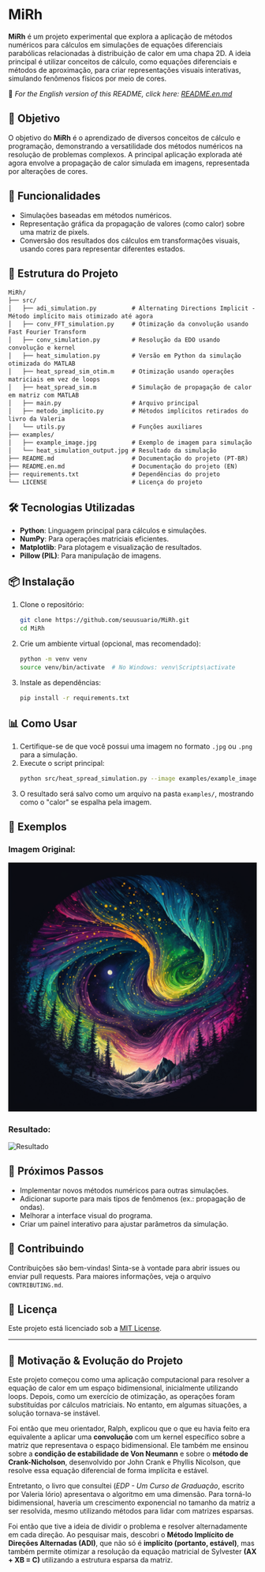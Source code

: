 # MiRh

**MiRh** é um projeto experimental que explora a aplicação de métodos numéricos para cálculos em simulações de equações diferenciais parabólicas relacionadas à distribuição de calor em uma chapa 2D. A ideia principal é utilizar conceitos de cálculo, como equações diferenciais e métodos de aproximação, para criar representações visuais interativas, simulando fenômenos físicos por meio de cores.

📄 *For the English version of this README, click here: [README.en.md](README.en.md)*

## 🧮 Objetivo

O objetivo do **MiRh** é o aprendizado de diversos conceitos de cálculo e programação, demonstrando a versatilidade dos métodos numéricos na resolução de problemas complexos. A principal aplicação explorada até agora envolve a propagação de calor simulada em imagens, representada por alterações de cores.

## 🚀 Funcionalidades

- Simulações baseadas em métodos numéricos.
- Representação gráfica da propagação de valores (como calor) sobre uma matriz de pixels.
- Conversão dos resultados dos cálculos em transformações visuais, usando cores para representar diferentes estados.

## 📂 Estrutura do Projeto

```plaintext
MiRh/
├── src/         
│   ├── adi_simulation.py          # Alternating Directions Implicit - Método implícito mais otimizado até agora
│   ├── conv_FFT_simulation.py     # Otimização da convolução usando Fast Fourier Transform
│   ├── conv_simulation.py         # Resolução da EDO usando convolução e kernel
│   ├── heat_simulation.py         # Versão em Python da simulação otimizada do MATLAB
│   ├── heat_spread_sim_otim.m     # Otimização usando operações matriciais em vez de loops
│   ├── heat_spread_sim.m          # Simulação de propagação de calor em matriz com MATLAB
│   ├── main.py                    # Arquivo principal
│   ├── metodo_implicito.py        # Métodos implícitos retirados do livro da Valeria
│   └── utils.py                   # Funções auxiliares
├── examples/
│   ├── example_image.jpg          # Exemplo de imagem para simulação
│   └── heat_simulation_output.jpg # Resultado da simulação
├── README.md                      # Documentação do projeto (PT-BR)
├── README.en.md                   # Documentação do projeto (EN)
├── requirements.txt               # Dependências do projeto
└── LICENSE                        # Licença do projeto
```

## 🛠️ Tecnologias Utilizadas

- **Python**: Linguagem principal para cálculos e simulações.
- **NumPy**: Para operações matriciais eficientes.
- **Matplotlib**: Para plotagem e visualização de resultados.
- **Pillow (PIL)**: Para manipulação de imagens.

## 📦 Instalação

1. Clone o repositório:
   ```bash
   git clone https://github.com/seuusuario/MiRh.git
   cd MiRh
   ```

2. Crie um ambiente virtual (opcional, mas recomendado):
   ```bash
   python -m venv venv
   source venv/bin/activate  # No Windows: venv\Scripts\activate
   ```

3. Instale as dependências:
   ```bash
   pip install -r requirements.txt
   ```

## 📊 Como Usar

1. Certifique-se de que você possui uma imagem no formato `.jpg` ou `.png` para a simulação.
2. Execute o script principal:
   ```bash
   python src/heat_spread_simulation.py --image examples/example_image.jpg
   ```
3. O resultado será salvo como um arquivo na pasta `examples/`, mostrando como o "calor" se espalha pela imagem.

## 🌟 Exemplos

### Imagem Original:
![Imagem Original](examples/example_image.png)

### Resultado:
![Resultado](heat_simulation_output.jpg)

## 🧠 Próximos Passos

- Implementar novos métodos numéricos para outras simulações.
- Adicionar suporte para mais tipos de fenômenos (ex.: propagação de ondas).
- Melhorar a interface visual do programa.
- Criar um painel interativo para ajustar parâmetros da simulação.

## 🤝 Contribuindo

Contribuições são bem-vindas! Sinta-se à vontade para abrir issues ou enviar pull requests. Para maiores informações, veja o arquivo `CONTRIBUTING.md`.

## 📜 Licença

Este projeto está licenciado sob a [MIT License](LICENSE).

---

## 📖 Motivação & Evolução do Projeto

Este projeto começou como uma aplicação computacional para resolver a equação de calor em um espaço bidimensional, inicialmente utilizando loops. Depois, como um exercício de otimização, as operações foram substituídas por cálculos matriciais. No entanto, em algumas situações, a solução tornava-se instável.

Foi então que meu orientador, Ralph, explicou que o que eu havia feito era equivalente a aplicar uma **convolução** com um kernel específico sobre a matriz que representava o espaço bidimensional. Ele também me ensinou sobre a **condição de estabilidade de Von Neumann** e sobre o **método de Crank-Nicholson**, desenvolvido por John Crank e Phyllis Nicolson, que resolve essa equação diferencial de forma implícita e estável.

Entretanto, o livro que consultei (*EDP - Um Curso de Graduação*, escrito por Valeria Iório) apresentava o algoritmo em uma dimensão. Para torná-lo bidimensional, haveria um crescimento exponencial no tamanho da matriz a ser resolvida, mesmo utilizando métodos para lidar com matrizes esparsas.

Foi então que tive a ideia de dividir o problema e resolver alternadamente em cada direção. Ao pesquisar mais, descobri o **Método Implícito de Direções Alternadas (ADI)**, que não só é **implícito (portanto, estável)**, mas também permite otimizar a resolução da equação matricial de Sylvester **(AX + XB = C)** utilizando a estrutura esparsa da matriz.
```
